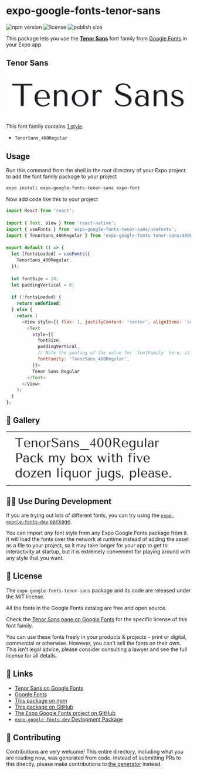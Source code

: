 # expo-google-fonts-tenor-sans

![npm version](https://flat.badgen.net/npm/v/expo-google-fonts-tenor-sans)
![license](https://flat.badgen.net/github/license/expo/google-fonts)
![publish size](https://flat.badgen.net/packagephobia/install/expo-google-fonts-tenor-sans)

This package lets you use the [**Tenor Sans**](https://fonts.google.com/specimen/Tenor+Sans) font family from [Google Fonts](https://fonts.google.com/) in your Expo app.

## Tenor Sans

![Tenor Sans](./font-family.png)

This font family contains [1 style](#-gallery).

- `TenorSans_400Regular`

## Usage

Run this command from the shell in the root directory of your Expo project to add the font family package to your project
```sh
expo install expo-google-fonts-tenor-sans expo-font
```

Now add code like this to your project
```js
import React from 'react';

import { Text, View } from 'react-native';
import { useFonts } from 'expo-google-fonts-tenor-sans/useFonts';
import { TenorSans_400Regular } from 'expo-google-fonts-tenor-sans/400Regular';

export default () => {
  let [fontsLoaded] = useFonts({
    TenorSans_400Regular,
  });

  let fontSize = 24;
  let paddingVertical = 6;

  if (!fontsLoaded) {
    return undefined;
  } else {
    return (
      <View style={{ flex: 1, justifyContent: 'center', alignItems: 'center' }}>
        <Text
          style={{
            fontSize,
            paddingVertical,
            // Note the quoting of the value for `fontFamily` here; it expects a string!
            fontFamily: 'TenorSans_400Regular',
          }}>
          Tenor Sans Regular
        </Text>
      </View>
    );
  }
};

```

## 🔡 Gallery


||||
|-|-|-|
|![TenorSans_400Regular](.//400Regular/TenorSans_400Regular.ttf.png)||||


## 👩‍💻 Use During Development

If you are trying out lots of different fonts, you can try using the [`expo-google-fonts-dev` package](https://github.com/freeboub/google-fonts/tree/master/font-packages/dev#readme).

You can import *any* font style from any Expo Google Fonts package from it. It will load the fonts
over the network at runtime instead of adding the asset as a file to your project, so it may take longer
for your app to get to interactivity at startup, but it is extremely convenient
for playing around with any style that you want.

## 📖 License

The `expo-google-fonts-tenor-sans` package and its code are released under the MIT license.

All the fonts in the Google Fonts catalog are free and open source.

Check the [Tenor Sans page on Google Fonts](https://fonts.google.com/specimen/Tenor+Sans) for the specific license of this font family.

You can use these fonts freely in your products & projects - print or digital, commercial or otherwise. However, you can't sell the fonts on their own. This isn't legal advice, please consider consulting a lawyer and see the full license for all details.

## 🔗 Links

- [Tenor Sans on Google Fonts](https://fonts.google.com/specimen/Tenor+Sans)
- [Google Fonts](https://fonts.google.com/)
- [This package on npm](https://www.npmjs.com/package/expo-google-fonts-tenor-sans)
- [This package on GitHub](https://github.com/freeboub/google-fonts/tree/master/font-packages/tenor-sans)
- [The Expo Google Fonts project on GitHub](https://github.com/freeboub/google-fonts)
- [`expo-google-fonts-dev` Devlopment Package](https://github.com/freeboub/google-fonts/tree/master/font-packages/dev)

## 🤝 Contributing

Contributions are very welcome! This entire directory, including what you are reading now, was generated from code. Instead of submitting PRs to this directly, please make contributions to [the generator](https://github.com/freeboub/google-fonts/tree/master/packages/generator) instead.
